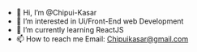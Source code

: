 - 👋 Hi, I’m @Chipui-Kasar
- 👀 I’m interested in Ui/Front-End web Development
- 🌱 I’m currently learning ReactJS
- 📫 How to reach me 
  Email: Chipuikasar@gmail.com

<!---
Chipui-Kasar/Chipui-Kasar is a ✨ special ✨ repository because its `README.md` (this file) appears on your GitHub profile.
You can click the Preview link to take a look at your changes.
--->

